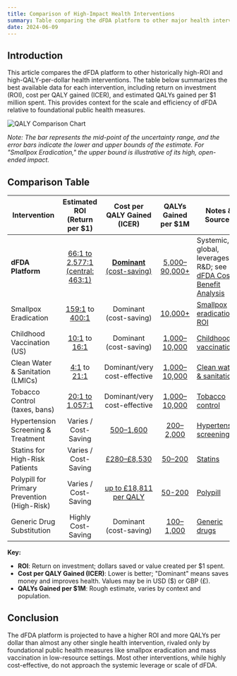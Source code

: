 ```yaml
---
title: Comparison of High-Impact Health Interventions
summary: Table comparing the dFDA platform to other major health interventions by ROI, cost per QALY, and QALYs per dollar.
date: 2024-06-09
---
```


## Introduction

This article compares the dFDA platform to other historically high-ROI and high-QALY-per-dollar health interventions. The table below summarizes the best available data for each intervention, including return on investment (ROI), cost per QALY gained (ICER), and estimated QALYs gained per $1 million spent. This provides context for the scale and efficiency of dFDA relative to foundational public health measures.

![QALY Comparison Chart](./qaly-comparison-chart.png)

_Note: The bar represents the mid-point of the uncertainty range, and the error bars indicate the lower and upper bounds of the estimate. For "Smallpox Eradication," the upper bound is illustrative of its high, open-ended impact._

## Comparison Table

| Intervention                                |                                                                              Estimated ROI (Return per $1)                                                                              |                                     Cost per QALY Gained (ICER)                                      |                                                         QALYs Gained per $1M                                                          | Notes & Sources                                                                                         |
| ------------------------------------------- | :-------------------------------------------------------------------------------------------------------------------------------------------------------------------------------------: | :--------------------------------------------------------------------------------------------------: | :-----------------------------------------------------------------------------------------------------------------------------------: | ------------------------------------------------------------------------------------------------------- |
| **dFDA Platform**                           |                                                           [66:1 to 2,577:1 (central: 463:1)](./dfda-cost-benefit-analysis.md)                                                           |                    [**Dominant** (cost-saving)](./dfda-cost-benefit-analysis.md)                     |                                           [5,000–90,000+](./dfda-cost-benefit-analysis.md)                                            | Systemic, global, leverages all R&D; see [dFDA Cost-Benefit Analysis](./dfda-cost-benefit-analysis.md) |
| Smallpox Eradication                        |            [159:1](./references.md#smallpox-eradication-roi) to [400:1](./references.md#smallpox-eradication-roi)             |                                        Dominant (cost-saving)                                        |                                   [10,000+](./references.md#smallpox-eradication-roi)                                    | [Smallpox eradication ROI](./references.md#smallpox-eradication-roi)                                 |
| Childhood Vaccination (US)                  |                       [10:1](./references.md#childhood-vaccination-roi) to [16:1](./references.md#childhood-vaccination-roi)                        |                                        Dominant (cost-saving)                                        |                                 [1,000–10,000](./references.md#childhood-vaccination-roi)                                  | [Childhood vaccination](./references.md#childhood-vaccination-roi)                                     |
| Clean Water & Sanitation (LMICs)            |                  [4:1](./references.md#clean-water-sanitation-roi) to [21:1](./references.md#clean-water-sanitation-roi)                  |                                     Dominant/very cost-effective                                     |                                       [1,000–10,000](./references.md#clean-water-sanitation-roi)                                       | [Clean water & sanitation](./references.md#clean-water-sanitation-roi)                                 |
| Tobacco Control (taxes, bans)               |                                [20:1 to 1,057:1](./references.md#tobacco-control-roi)                                 |                                     Dominant/very cost-effective                                     |                 [1,000–10,000](./references.md#tobacco-control-roi)                  | [Tobacco control](./references.md#tobacco-control-roi)                                                 |
| Hypertension Screening & Treatment          |                                                                                  Varies / Cost-Saving                                                                                   |                 [$500–$1,600](./references.md#hypertension-screening-treatment-qaly)                 |                                   [200–2,000](./references.md#hypertension-screening-treatment-qaly)                                    | [Hypertension screening](./references.md#hypertension-screening-treatment-qaly)                       |
| Statins for High-Risk Patients              |                                                                                  Varies / Cost-Saving                                                                                   |                 [£280–£8,530](./references.md#statins-qaly)                 |                     [50–200](./references.md#statins-qaly)                     | [Statins](./references.md#statins-qaly)                                                                 |
| Polypill for Primary Prevention (High-Risk) |                                                                                  Varies / Cost-Saving                                                                                   |                 [up to £18,811 per QALY](./references.md#polypill-prevention-qaly)                  |                           [50-200](./references.md#polypill-prevention-qaly)                           | [Polypill](./references.md#polypill-prevention-qaly)                                                   |
| Generic Drug Substitution                   |                                                                                   Highly Cost-Saving                                                                                    |                                        Dominant (cost-saving)                                        |                                 [100–1,000](./references.md#generic-drug-substitution-savings)                                 | [Generic drugs](./references.md#generic-drug-substitution-savings)                                     |

**Key:**

- **ROI**: Return on investment; dollars saved or value created per $1 spent.
- **Cost per QALY Gained (ICER)**: Lower is better; "Dominant" means saves money and improves health. Values may be in USD ($) or GBP (£).
- **QALYs Gained per $1M**: Rough estimate, varies by context and population.

## Conclusion

The dFDA platform is projected to have a higher ROI and more QALYs per dollar than almost any other single health intervention, rivaled only by foundational public health measures like smallpox eradication and mass vaccination in low-resource settings. Most other interventions, while highly cost-effective, do not approach the systemic leverage or scale of dFDA.
